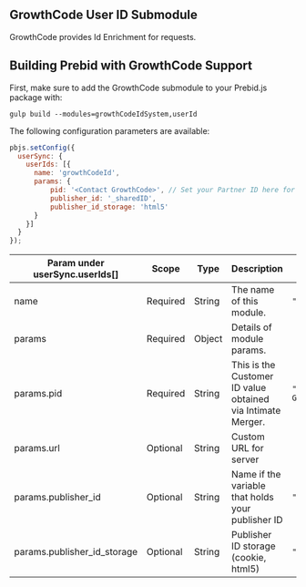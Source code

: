 ## GrowthCode User ID Submodule

GrowthCode provides Id Enrichment for requests. 

## Building Prebid with GrowthCode Support

First, make sure to add the GrowthCode submodule to your Prebid.js package with:

```
gulp build --modules=growthCodeIdSystem,userId
```

The following configuration parameters are available:

```javascript
pbjs.setConfig({
  userSync: {
    userIds: [{
      name: 'growthCodeId',
      params: {
          pid: '<Contact GrowthCode>', // Set your Partner ID here for production (obtained from Growthcode)
          publisher_id: '_sharedID',
          publisher_id_storage: 'html5'
      }
    }]
  }
});
```

| Param under userSync.userIds[] | Scope    | Type   | Description | Example         |
|--------------------------------|----------|--------| --- |-----------------|
| name                           | Required | String | The name of this module. | `"growthCodeId"` |
| params                         | Required | Object | Details of module params. |                 |
| params.pid                     | Required | String | This is the Customer ID value obtained via Intimate Merger. | `"<Contact GrowthCode>"`        |
| params.url | Optional | String | Custom URL for server | |
| params.publisher_id | Optional | String | Name if the variable that holds your publisher ID | `"_sharedID"` |
| params.publisher_id_storage | Optional | String | Publisher ID storage (cookie, html5) | `"html5"` |
